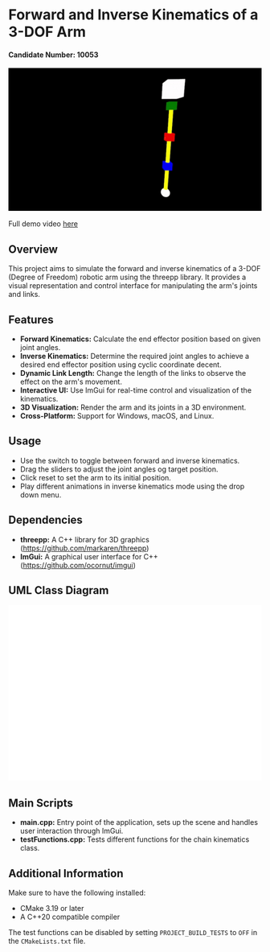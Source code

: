 # Forward and Inverse Kinematics of a 3-DOF Arm

#### Candidate Number: 10053

<div style="text-align: left;">
  <img src="docs/assets/Program_demo.gif" alt="Demo">
  <p>Full demo video <a href="https://www.youtube.com/watch?v=q4ilPCmvRKg&ab_channel=FezaroGaming">here</a></p>
</div>

## Overview

This project aims to simulate the forward and inverse kinematics of a 3-DOF (Degree of Freedom) robotic arm using the
threepp library. It provides a visual representation and control interface for manipulating the arm's joints and links.

## Features

- **Forward Kinematics:** Calculate the end effector position based on given joint angles.
- **Inverse Kinematics:** Determine the required joint angles to achieve a desired end effector position using cyclic coordinate decent.
- **Dynamic Link Length:** Change the length of the links to observe the effect on the arm's movement.
- **Interactive UI:** Use ImGui for real-time control and visualization of the kinematics.
- **3D Visualization:** Render the arm and its joints in a 3D environment.
- **Cross-Platform:** Support for Windows, macOS, and Linux.

## Usage

- Use the switch to toggle between forward and inverse kinematics.
- Drag the sliders to adjust the joint angles og target position.
- Click reset to set the arm to its initial position.
- Play different animations in inverse kinematics mode using the drop down menu.

## Dependencies

- **threepp:** A C++ library for 3D graphics
  (https://github.com/markaren/threepp)
- **ImGui:** A graphical user interface for C++
  (https://github.com/ocornut/imgui)

## UML Class Diagram

![UML Diagram](docs/assets/UML_Diagram.png)

## Main Scripts

- **main.cpp:** Entry point of the application, sets up the scene and handles user interaction through ImGui.
- **testFunctions.cpp:**  Tests different functions for the chain kinematics class.

## Additional Information

Make sure to have the following installed:

- CMake 3.19 or later
- A C++20 compatible compiler

The test functions can be disabled by setting `PROJECT_BUILD_TESTS` to `OFF` in the
`CMakeLists.txt` file.
